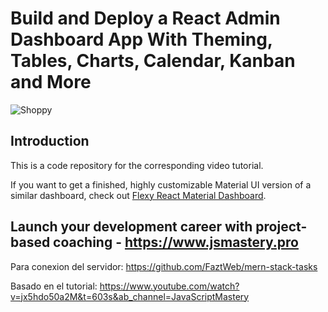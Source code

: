 # Build and Deploy a React Admin Dashboard App With Theming, Tables, Charts, Calendar, Kanban and More
![Shoppy](https://i.ibb.co/W6g39w3/image.png)

## Introduction
This is a code repository for the corresponding video tutorial.

If you want to get a finished, highly customizable Material UI version of a similar dashboard, check out [Flexy React Material Dashboard](https://www.wrappixel.com/templates/flexy-react-material-dashboard-admin/?ref=257&campaign=Flexy).

## Launch your development career with project-based coaching - https://www.jsmastery.pro


Para conexion del servidor:
https://github.com/FaztWeb/mern-stack-tasks

Basado en el tutorial:
https://www.youtube.com/watch?v=jx5hdo50a2M&t=603s&ab_channel=JavaScriptMastery 
